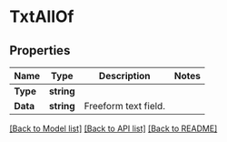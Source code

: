 # TxtAllOf

## Properties

Name | Type | Description | Notes
------------ | ------------- | ------------- | -------------
**Type** | **string** |  | 
**Data** | **string** | Freeform text field. | 

[[Back to Model list]](../README.md#documentation-for-models) [[Back to API list]](../README.md#documentation-for-api-endpoints) [[Back to README]](../README.md)


